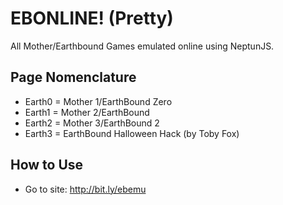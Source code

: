 # EBONLINE! (Pretty)
All Mother/Earthbound Games emulated online using NeptunJS.


## Page Nomenclature
* Earth0 = Mother 1/EarthBound Zero
* Earth1 = Mother 2/EarthBound
* Earth2 = Mother 3/EarthBound 2
* Earth3 = EarthBound Halloween Hack (by Toby Fox)

## How to Use
* Go to site: http://bit.ly/ebemu
